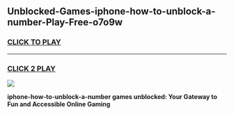 
## Unblocked-Games-iphone-how-to-unblock-a-number-Play-Free-o7o9w
<h3>
<a href="https://premium76.site?title=iphone-how-to-unblock-a-number&ref=18A1">CLICK TO PLAY</a></h3>
<hr>

<h3>
<a href="https://premium76.site?title=iphone-how-to-unblock-a-number&ref=18A1">CLICK 2 PLAY</a>
  
</h3>

<a href="https://premium76.site?title=iphone-how-to-unblock-a-number&ref=18A1"><img src="https://clearcache.store/games.png"></a>


**iphone-how-to-unblock-a-number games unblocked: Your Gateway to Fun and Accessible Online Gaming**
